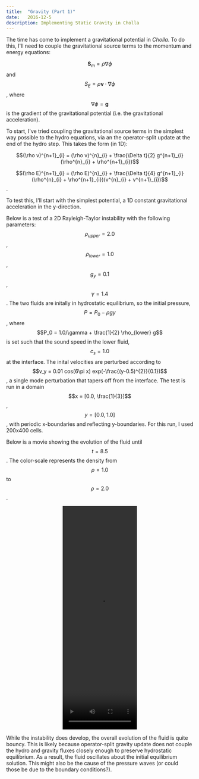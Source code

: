 ```yaml
---
title:  "Gravity (Part 1)"
date:   2016-12-5
description: Implementing Static Gravity in Cholla 
---
```


The time has come to implement a gravitational potential in *Cholla*.
To do this, I'll need to couple the gravitational source terms to the
momentum and energy equations:

$$ \mathbf{S}_m = \rho \nabla \phi $$ and $$ S_E = \rho \mathbf{v} \cdot \nabla \phi$$,
where $$\nabla \phi = \mathbf{g}$$ is the gradient of the gravitational 
potential (i.e. the gravitational acceleration).

To start, I've tried coupling the gravitational source terms
in the simplest way possible to the hydro equations, via an the operator-split
update at the end of the hydro step. This takes the form (in 1D):

$$(\rho v)^{n+1}_{i} = (\rho v)^{n}_{i} + \frac{\Delta t}{2} g^{n+1}_{i} (\rho^{n}_{i} + \rho^{n+1}_{i})$$

$$(\rho E)^{n+1}_{i} = (\rho E)^{n}_{i} + \frac{\Delta t}{4} g^{n+1}_{i} (\rho^{n}_{i} + \rho^{n+1}_{i})(v^{n}_{i} + v^{n+1}_{i})$$.

To test this, I'll start with the simplest potential, a 
1D constant gravitational acceleration in the y-direction. 

Below is a test of a 2D Rayleigh-Taylor instability
with the following parameters: $$\rho_{upper} = 2.0$$, $$\rho_{lower} = 1.0$$,
$$g_{y} = 0.1$$, $$\gamma = 1.4$$. The two fluids are initally in
hydrostatic equilibrium, so the initial pressure, $$P = P_0 - \rho g y$$,
where $$P_0 = 1.0/\gamma + \frac{1}{2} \rho_{lower} g$$ is set such that the
sound speed in the lower fluid, $$c_s = 1.0$$ at the interface. The inital velocities
are perturbed according to $$v_y = 0.01 cos(6\pi x) exp(-\frac{(y-0.5)^{2}}{0.1})$$, a
single mode perturbation that tapers off from the interface. The test is run in a
domain $$x = [0.0, \frac{1}{3}]$$, $$y = [0.0, 1.0]$$, with periodic x-boundaries and
reflecting y-boundaries. For this run, I used 200x400 cells.

Below is a movie showing the evolution of the fluid until $$t = 8.5$$. The color-scale 
represents the density from $$\rho = 1.0$$ to $$\rho = 2.0$$.

<div style="text-align: center">
<video src="{{ site.url }}assets/movies/rayleigh_taylor.mov" width="200" height="600" controls preload></video>
</div>

While the instability does develop, the overall evolution of the fluid is quite bouncy. This is
likely because operator-split gravity update does not couple the hydro and gravity fluxes
closely enough to preserve hydrostatic equilibrium. As a result, the fluid oscillates about the initial 
equilibrium solution. This might also be the cause of the pressure waves (or could those be due
to the boundary conditions?).
